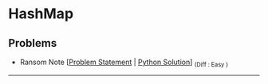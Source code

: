 
# HashMap

## Problems

- Ransom Note [[Problem Statement](https://leetcode.com/problems/ransom-note/) | [Python Solution](/CompetitiveProgramming/DictionariesAndHashMaps/RansomNote.py)] <sub> (Diff : Easy )</sub> 

---
